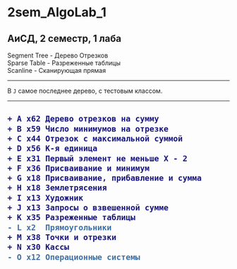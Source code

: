 # 2sem_AlgoLab_1

## АиСД, 2 семестр, 1 лаба 
Segment Tree  - Дерево Отрезков\
Sparse Table  - Разреженные таблицы\
Scanline      - Cканирующая прямая

---
В `J` самое последнее дерево, с тестовым классом.

---
<h2>
  
```diff
+ A x62	Дерево отрезков на сумму
+ B x59	Число минимумов на отрезке
+ C x44	Отрезок с максимальной суммой
+ D x56	K-я единица
+ E x31	Первый элемент не меньше X - 2
+ F x36	Присваивание и минимум
+ G x18	Присваивание, прибавление и сумма
+ H x18	Землетрясения
+ I x13	Художник
+ J x13	Запросы о взвешенной сумме
+ K x35	Разреженные таблицы
- L x2	Прямоугольники
+ M x38	Точки и отрезки
+ N x30	Кассы
- O x12	Операционные системы
```
  
</h2>
